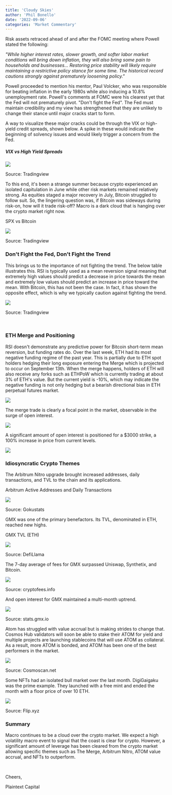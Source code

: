 ```yaml
---
title: 'Cloudy Skies'
author: 'Phil Bonello'
date: '2022-09-06'
categories: 'Market Commentary'
---
```

Risk assets retraced ahead of and after the FOMC meeting where Powell stated the following:

*"While higher interest rates, slower growth, and softer labor market conditions will bring down inflation, they will also bring some pain to households and businesses... Restoring price stability will likely require maintaining a restrictive policy stance for some time. The historical record cautions strongly against prematurely loosening policy."*

Powell proceeded to mention his mentor, Paul Volcker, who was responsible for beating inflation in the early 1980s while also inducing a 10.8% unemployment rate. Powell's comments at FOMC were his clearest yet that the Fed will not prematurely pivot. "Don't fight the Fed". The Fed must maintain credibility and my view has strengthened that they are unlikely to change their stance until major cracks start to form.

A way to visualize these major cracks could be through the VIX or high-yield credit spreads, shown below. A spike in these would indicate the beginning of solvency issues and would likely trigger a concern from the Fed.

##### VIX vs High Yield Spreads

![](/images/vol.png)

Source: Tradingview

To this end, it's been a strange summer because crypto experienced an isolated capitulation in June while other risk markets remained relatively strong. As equities staged a major recovery in July, Bitcoin struggled to follow suit. So, the lingering question was, if Bitcoin was sideways during risk-on, how will it trade risk-off? Macro is a dark cloud that is hanging over the crypto market right now.

SPX vs Bitcoin

![](/images/relative%20val.png)

Source: Tradingview

### Don't Fight the Fed, Don't Fight the Trend

This brings us to the importance of not fighting the trend. The below table illustrates this. RSI is typically used as a mean reversion signal meaning that extremely high values should predict a decrease in price towards the mean and extremely low values should predict an increase in price toward the mean. With Bitcoin, this has not been the case. In fact, it has shown the opposite effect, which is why we typically caution against fighting the trend.

![](/images/rsistud.png)

Source: Tradingview

 

### ETH Merge and Positioning

RSI doesn't demonstrate any predictive power for Bitcoin short-term mean reversion, but funding rates do. Over the last week, ETH had its most negative funding regime of the past year. This is partially due to ETH spot holders hedging their long exposure entering the Merge which is projected to occur on September 13th. When the merge happens, holders of ETH will also receive any forks such as ETHPoW which is currently trading at about 3% of ETH's value. But the current yield is -10%, which may indicate the negative funding is not only hedging but a bearish directional bias in ETH perpetual futures market.

![](/images/eth%20funding-d1887dbf.png)

The merge trade is clearly a focal point in the market, observable in the surge of open interest.

![](/images/ethoi.png)

A significant amount of open interest is positioned for a $3000 strike, a 100% increase in price from current levels.

![](/images/ethexp.png)

### Idiosyncratic Crypto Themes

The Arbitrum Nitro upgrade brought increased addresses, daily transactions, and TVL to the chain and its applications.

Arbitrum Active Addresses and Daily Transactions

![](/images/arbitrum.png)

Source: Gokustats

GMX was one of the primary benefactors. Its TVL, denominated in ETH, reached new highs.

GMX TVL (ETH)

![](/images/gmxtvl.png)

Source: DefiLlama

The 7-day average of fees for GMX surpassed Uniswap, Synthetix, and Bitcoin.

![](/images/gmxfees.png)

Source: cryptofees.info

And open interest for GMX maintained a multi-month uptrend.

![](/images/gmxoi.png)

Source: stats.gmx.io

Atom has struggled with value accrual but is making strides to change that. Cosmos Hub validators will soon be able to stake their ATOM for yield and multiple projects are launching stablecoins that will use ATOM as collateral. As a result, more ATOM is bonded, and ATOM has been one of the best performers in the market.

![](/images/bondedratio.png)

Source: Cosmoscan.net

Some NFTs had an isolated bull market over the last month. DigiGaigaku was the prime example. They launched with a free mint and ended the month with a floor price of over 10 ETH.

![](/images/digidaku.png)

Source: Flip.xyz

### Summary

Macro continues to be a cloud over the crypto market. We expect a high volatility macro event to signal that the coast is clear for crypto. However, a significant amount of leverage has been cleared from the crypto market allowing specific themes such as The Merge, Arbitrum Nitro, ATOM value accrual, and NFTs to outperform.

 

Cheers,

Plaintext
Capital

 

 

 
